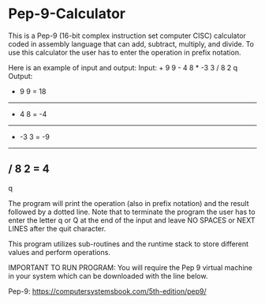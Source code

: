 # Pep-9-Calculator
This is a Pep-9 (16-bit complex instruction set computer CISC) calculator coded in assembly language that can add, subtract, multiply, and divide. To use this calculator the user has to enter the operation in prefix notation.

Here is an example of input and output:
Input: + 9 9 - 4 8 * -3 3 / 8 2 q
Output:
  + 9 9 = 18
  --------
  - 4 8 = -4
  --------
  * -3 3 = -9
  --------
  / 8 2 = 4
  --------
  q

The program will print the operation (also in prefix notation) and the result followed by a dotted line. Note that to terminate the program the user has to enter the letter q or Q at the end of the input and leave NO SPACES or NEXT LINES after the quit character.

This program utilizes sub-routines and the runtime stack to store different values and perform operations.

IMPORTANT TO RUN PROGRAM: You will require the Pep 9 virtual machine in your system which can be downloaded with the line below.

Pep-9: https://computersystemsbook.com/5th-edition/pep9/

